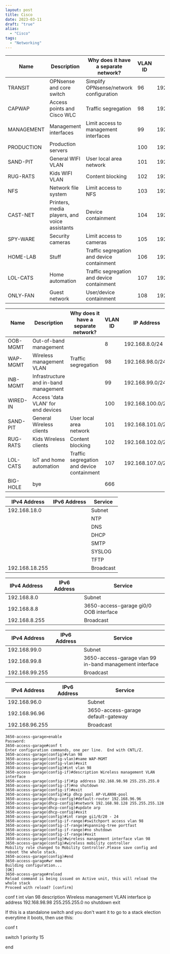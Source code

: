```yaml
---
layout: post
title: Cisco
date: 2023-03-11
draft: "true"
alias:
  - "Cisco"
tags:
  - "Networking"
---
```


| Name       | Description                                   | Why does it have a separate network?       | VLAN ID | IP Address       | Server |
| ---------- | --------------------------------------------- | ------------------------------------------ | ------- | ---------------- | ------ |
| TRANSIT    | OPNsense and core switch                      | Simplify OPNsense/network configuration    | 96      | 192.168.96.0/24  |
| CAPWAP     | Access points and Cisco WLC                   | Traffic segregation                        | 98      | 192.168.98.0/24  |
| MANAGEMENT | Management interfaces                         | Limit access to management interfaces      | 99      | 192.168.99.0/24  |
| PRODUCTION | Production servers                            |                                            | 100     | 192.168.100.0/24 |
| SAND-PIT   | General WIFI VLAN                             | User local area network                    | 101     | 192.168.101.0/24 |
| RUG-RATS   | Kids WIFI VLAN                                | Content blocking                           | 102     | 192.168.102.0/24 |
| NFS        | Network file system                           | Limit access to NFS                        | 103     | 192.168.103.0/24 |
| CAST-NET   | Printers, media players, and voice assistants | Device containment                         | 104     | 192.168.104.0/24 |
| SPY-WARE   | Security cameras                              | Limit access to cameras                    | 105     | 192.168.105.0/24 |
| HOME-LAB   | Stuff                                         | Traffic segregation and device containment | 106     | 192.168.106.0/24 |
| LOL-CATS   | Home automation                               | Traffic segregation and device containment | 107     | 192.168.107.0/24 |
| ONLY-FAN   | Guest network                                 | User/device containment                    | 108     | 192.168.108.0/24 |




| Name     | Description                           | Why does it have a separate network?       | VLAN ID | IP Address       | Server          |
| -------- | ------------------------------------- | ------------------------------------------ | ------- | ---------------- | --------------- |
| OOB-MGMT | Out-of-band management                |                                            | 8       | 192.168.8.0/24   | N/A             |
| WAP-MGMT | Wireless management VLAN              | Traffic segregation                        | 98      | 192.168.98.0/24  | Cisco 3650      |
| INB-MGMT | Infrastructure and in-band management |                                            | 99      | 192.168.99.0/24  | N/A             |
| WIRED-IN | Access 'data VLAN' for end devices    |                                            | 100     | 192.168.100.0/24 | Upstream device |
| SAND-PIT | General Wireless clients              | User local area network                    | 101     | 192.168.101.0/24 | Upstream device |
| RUG-RATS | Kids Wireless clients                 | Content blocking                           | 102     | 192.168.102.0/24 | Upstream device |
| LOL-CATS | IoT and home automation               | Traffic segregation and device containment | 107     | 192.168.107.0/24 |                 |
| BIG-HOLE | bye               | | 666     |  |                 |


| IPv4 Address   | IPv6 Address | Service   |
| -------------- | ------------ | --------- |
| 192.168.18.0   |              | Subnet    |
|                |              | NTP       |
|                |              | DNS       |
|                |              | DHCP      |
|                |              | SMTP      |
|                |              | SYSLOG    |
|                |              | TFTP      |
| 192.168.18.255 |              | Broadcast |

| IPv4 Address  | IPv6 Address | Service                                |
| ------------- | ------------ | -------------------------------------- |
| 192.168.8.0   |              | Subnet                                 |
| 192.168.8.8   |              | 3650-access-garage gi0/0 OOB interface |
| 192.168.8.255 |              | Broadcast                              |

| IPv4 Address   | IPv6 Address | Service                                                 |
| -------------- | ------------ | ------------------------------------------------------- |
| 192.168.99.0   |              | Subnet                                                  |
| 192.168.99.8   |              | 3650-access-garage vlan 99 in-band management interface |
| 192.168.99.255 |              | Broadcast                                               |

| IPv4 Address   | IPv6 Address | Service                            |
| -------------- | ------------ | ---------------------------------- |
| 192.168.96.0   |              | Subnet                             |
| 192.168.96.96  |              | 3650-access-garage default-gateway |
| 192.168.96.255 |              | Broadcast                          |



```console
3650-access-garage>enable
Password: 
3650-access-garage#conf t
Enter configuration commands, one per line.  End with CNTL/Z.
3650-access-garage(config)#vlan 98
3650-access-garage(config-vlan)#name WAP-MGMT
3650-access-garage(config-vlan)#exit
3650-access-garage(config)#int vlan 98
3650-access-garage(config-if)#description Wireless management VLAN interface
3650-access-garage(config-if)#ip address 192.168.98.98 255.255.255.0
3650-access-garage(config-if)#no shutdown
3650-access-garage(config-if)#exit
3650-access-garage(config)#ip dhcp pool AP-VLAN98-pool
3650-access-garage(dhcp-config)#default-router 192.168.96.96
3650-access-garage(dhcp-config)#network 192.168.98.128 255.255.255.128
3650-access-garage(dhcp-config)#update arp
3650-access-garage(dhcp-config)#exit
3650-access-garage(config)#int range gi1/0/20 - 24
3650-access-garage(config-if-range)#switchport access vlan 98
3650-access-garage(config-if-range)#spanning-tree portfast
3650-access-garage(config-if-range)#no shutdown
3650-access-garage(config-if-range)#exit
3650-access-garage(config)#wireless management interface vlan 98
3650-access-garage(config)#wireless mobility controller
Mobility role changed to Mobility Controller.Please save config and reboot the whole stack.
3650-access-garage(config)#end
3650-access-garage#wr mem
Building configuration...
[OK]
3650-access-garage#reload
Reload command is being issued on Active unit, this will reload the whole stack
Proceed with reload? [confirm]
```

conf t
int vlan 98
description Wireless management VLAN interface
ip address 192.168.98.98 255.255.255.0
no shutdown
exit


If this is a standalone switch and you don't want it to go to a stack election everytime it boots, then use this:

conf t

switch 1 priority 15

end
